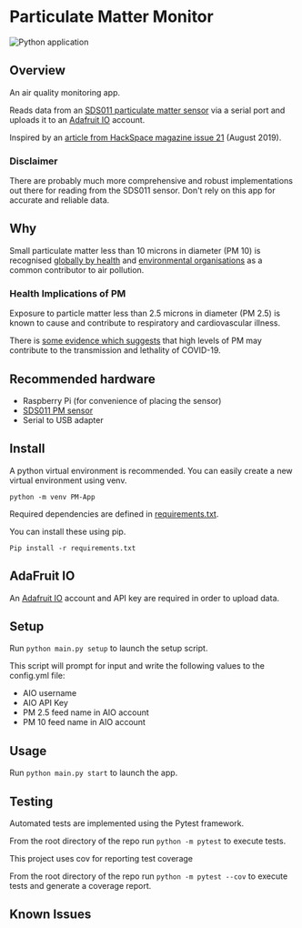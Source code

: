 # Particulate Matter Monitor

![Python application](https://github.com/AndrewJanuary/PM-Monitor/workflows/Python%20application/badge.svg?branch=main)

## Overview

An air quality monitoring app.

Reads data from an [SDS011 particulate matter sensor](https://www.hackair.eu/docs/sds011/) via a serial port and uploads it to an [Adafruit IO](https://learn.adafruit.com/welcome-to-adafruit-io) account.

Inspired by an [article from HackSpace magazine issue 21](https://hackspace.raspberrypi.org/issues/21) (August 2019). 

### Disclaimer

There are probably much more comprehensive and robust implementations out there for reading from the SDS011 sensor. Don't rely on this app for accurate and reliable data.

## Why

Small particulate matter less than 10 microns in diameter (PM 10) is recognised [globally by health](https://www.who.int/health-topics/air-pollution) and [environmental organisations](https://www.eea.europa.eu/themes/air) as a common contributor to air pollution.

### Health Implications of PM

Exposure to particle matter less than 2.5 microns in diameter (PM 2.5) is known to cause and contribute to respiratory and cardiovascular illness.

There is [some evidence which suggests](https://www.theguardian.com/environment/2020/apr/24/coronavirus-detected-particles-air-pollution) that high levels of PM may contribute to the transmission and lethality of COVID-19.

## Recommended hardware

- Raspberry Pi (for convenience of placing the sensor)
- [SDS011 PM sensor](https://www.hackair.eu/docs/sds011/)
- Serial to USB adapter

## Install

A python virtual environment is recommended. You can easily create a new virtual environment using venv.

`python -m venv PM-App`

Required dependencies are defined in [requirements.txt](https://github.com/AndrewJanuary/PM-Monitor/blob/main/requirements.txt).

You can install these using pip.

`Pip install -r requirements.txt`

## AdaFruit IO

An [Adafruit IO](https://learn.adafruit.com/welcome-to-adafruit-io) account and API key are required in order to upload data.

## Setup

Run `python main.py setup` to launch the setup script.

This script will prompt for input and write the following values to the config.yml file:
- AIO username
- AIO API Key
- PM 2.5 feed name in AIO account
- PM 10 feed name in AIO account


## Usage

Run `python main.py start` to launch the app.

## Testing

Automated tests are implemented using the Pytest framework.

From the root directory of the repo run `python -m pytest` to execute tests.

This project uses cov for reporting test coverage

From the root directory of the repo run `python -m pytest --cov` to execute tests and generate a coverage report.

## Known Issues

